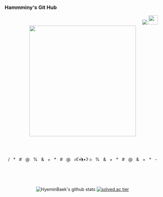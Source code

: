 ### Hammminy's Git Hub

<div align = "right">
<a href="https://hits.seeyoufarm.com"><img src="https://hits.seeyoufarm.com/api/count/incr/badge.svg?url=https%3A%2F%2Fgithub.com%2FHyeminBaek&count_bg=%23AFA1B4&title_bg=%236A5282&icon=cplusplus.svg&icon_color=%23FFFFFF&title=HITS&edge_flat=true"/></a>
<a href="https://instagram.com/hammminy"><img height="30" src="https://github.com/WaylonWalker/WaylonWalker/blob/main/icon/instagram.jpg?raw=true"></a>&nbsp;&nbsp;
</div>
 
<div align = "center">
  <img src="https://assets.pinterest.com/ext/embed.html?id=AaCR-LcVgXucjkeO80mdDxDR0BF8_x_bLrjrAzrWr5I_mBkaCRqxc0M" height="359" width="345" frameborder="0" scrolling="no" ></img>
</div>

<div align ="center">
 </br></br></br>
 <p>
 /&nbsp;&nbsp;&nbsp;*&nbsp;&nbsp;&nbsp;#&nbsp;&nbsp;&nbsp;@&nbsp;&nbsp;&nbsp;%&nbsp;&nbsp;&nbsp;&&nbsp;&nbsp;&nbsp;+&nbsp;&nbsp;&nbsp;*&nbsp;&nbsp;&nbsp;#&nbsp;&nbsp;&nbsp;@&nbsp;&nbsp;&nbsp;กʕ•͡ᴥ•ʔ ก&nbsp;&nbsp;&nbsp;%&nbsp;&nbsp;&nbsp;&&nbsp;&nbsp;&nbsp;+&nbsp;&nbsp;&nbsp;*&nbsp;&nbsp;&nbsp;#&nbsp;&nbsp;&nbsp;@&nbsp;&nbsp;&nbsp;&&nbsp;&nbsp;&nbsp;+&nbsp;&nbsp;&nbsp;*&nbsp;&nbsp;&nbsp;-
 </p>
 </br></br></br>
</div>

<div align = "center">
 
![HyeminBaek's github stats](https://github-readme-stats.vercel.app/api?username=HyeminBaek&theme=light&show_icons=true)
[![solved.ac tier](http://mazassumnida.wtf/api/generate_badge?boj=bhm7266)](https://solved.ac/bhm7266)
</div>
